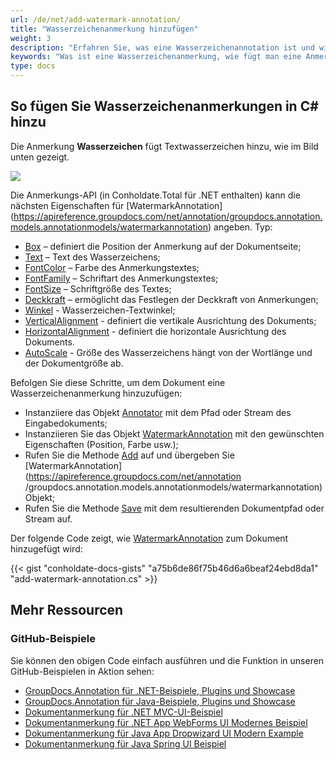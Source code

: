 ```yaml
---
url: /de/net/add-watermark-annotation/
title: "Wasserzeichenanmerkung hinzufügen"
weight: 3
description: "Erfahren Sie, was eine Wasserzeichenannotation ist und wie Sie sie mithilfe der GroupDocs.Annotation-API, die Teil von Conholdate.Total für .NET ist, programmgesteuert zu einem Dokument hinzufügen."
keywords: "Was ist eine Wasserzeichenanmerkung, wie fügt man eine Anmerkung hinzu, fügt eine Wasserzeichenanmerkung hinzu"
type: docs
---
```


## So fügen Sie Wasserzeichenanmerkungen in C# hinzu
Die Anmerkung **Wasserzeichen** fügt Textwasserzeichen hinzu, wie im Bild unten gezeigt.

![](https://docs.groupdocs.com/annotation/net/images/add-watermark-annotation.png)

Die Anmerkungs-API (in Conholdate.Total für .NET enthalten) kann die nächsten Eigenschaften für [WatermarkAnnotation] (https://apireference.groupdocs.com/net/annotation/groupdocs.annotation.models.annotationmodels/watermarkannotation) angeben. Typ:

* [Box](https://apireference.groupdocs.com/annotation/net/groupdocs.annotation.models.annotationmodels/watermarkannotation/properties/box) – definiert die Position der Anmerkung auf der Dokumentseite;
* [Text](https://apireference.groupdocs.com/annotation/net/groupdocs.annotation.models.annotationmodels/watermarkannotation/properties/text) – Text des Wasserzeichens;
* [FontColor](https://apireference.groupdocs.com/annotation/net/groupdocs.annotation.models.annotationmodels/watermarkannotation/properties/fontcolor) – Farbe des Anmerkungstextes;
* [FontFamily](https://apireference.groupdocs.com/annotation/net/groupdocs.annotation.models.annotationmodels/watermarkannotation/properties/fontfamily) – Schriftart des Anmerkungstextes;
* [FontSize](https://apireference.groupdocs.com/annotation/net/groupdocs.annotation.models.annotationmodels/watermarkannotation/properties/fontsize) – Schriftgröße des Textes;
* [Deckkraft](https://apireference.groupdocs.com/annotation/net/groupdocs.annotation.models.annotationmodels/watermarkannotation/properties/opacity) – ermöglicht das Festlegen der Deckkraft von Anmerkungen;
* [Winkel](https://apireference.groupdocs.com/annotation/net/groupdocs.annotation.models.annotationmodels/watermarkannotation/properties/angle) - Wasserzeichen-Textwinkel;
* [VerticalAlignment]() - definiert die vertikale Ausrichtung des Dokuments;
* [HorizontalAlignment]() - definiert die horizontale Ausrichtung des Dokuments.
* [AutoScale]() - Größe des Wasserzeichens hängt von der Wortlänge und der Dokumentgröße ab.

Befolgen Sie diese Schritte, um dem Dokument eine Wasserzeichenanmerkung hinzuzufügen:

* Instanziiere das Objekt [Annotator](https://apireference.groupdocs.com/net/annotation/groupdocs.annotation/annotator) mit dem Pfad oder Stream des Eingabedokuments;
* Instanziieren Sie das Objekt [WatermarkAnnotation](https://apireference.groupdocs.com/net/annotation/groupdocs.annotation.models.annotationmodels/watermarkannotation) mit den gewünschten Eigenschaften (Position, Farbe usw.);
* Rufen Sie die Methode [Add](https://apireference.groupdocs.com/net/annotation/groupdocs.annotation/annotator/methods/add) auf und übergeben Sie [WatermarkAnnotation](https://apireference.groupdocs.com/net/annotation /groupdocs.annotation.models.annotationmodels/watermarkannotation) Objekt;
* Rufen Sie die Methode [Save](https://apireference.groupdocs.com/net/annotation/groupdocs.annotation/annotator/methods/save/index) mit dem resultierenden Dokumentpfad oder Stream auf.

Der folgende Code zeigt, wie [WatermarkAnnotation](https://apireference.groupdocs.com/net/annotation/groupdocs.annotation.models.annotationmodels/watermarkannotation) zum Dokument hinzugefügt wird:


{{< gist "conholdate-docs-gists" "a75b6de86f75b46d6a6beaf24ebd8da1" "add-watermark-annotation.cs" >}}
    



## Mehr Ressourcen
### GitHub-Beispiele
Sie können den obigen Code einfach ausführen und die Funktion in unseren GitHub-Beispielen in Aktion sehen:

* [GroupDocs.Annotation für .NET-Beispiele, Plugins und Showcase](https://github.com/groupdocs-annotation/GroupDocs.Annotation-for-.NET)
* [GroupDocs.Annotation für Java-Beispiele, Plugins und Showcase](https://github.com/groupdocs-annotation/GroupDocs.Annotation-for-Java)
* [Dokumentanmerkung für .NET MVC-UI-Beispiel](https://github.com/groupdocs-annotation/GroupDocs.Annotation-for-.NET-MVC)
* [Dokumentanmerkung für .NET App WebForms UI Modernes Beispiel](https://github.com/groupdocs-annotation/GroupDocs.Annotation-for-.NET-WebForms)
* [Dokumentanmerkung für Java App Dropwizard UI Modern Example](https://github.com/groupdocs-annotation/GroupDocs.Annotation-for-Java-Dropwizard)
* [Dokumentanmerkung für Java Spring UI Beispiel](https://github.com/groupdocs-annotation/GroupDocs.Annotation-for-Java-Spring)
    





